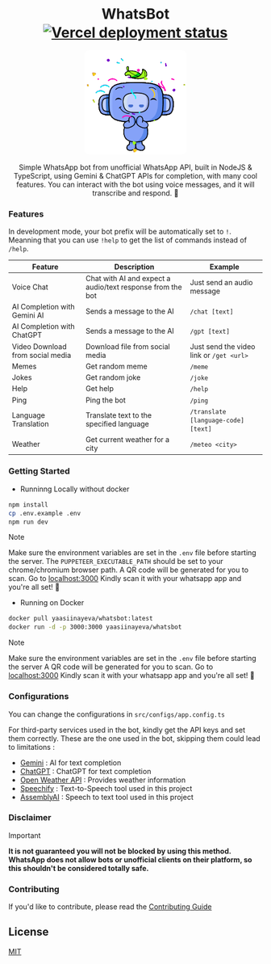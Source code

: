 <body>
    <div align="center">
        <h1>
            WhatsBot 
            <a href="https://yaasiin-dev.vercel.app/" target="_blank">
                <img src="https://vercelbadge.vercel.app/api/yaasiin-ayeva/yaasiin.dev" alt="Vercel deployment status" style="vertical-align: middle;">
            </a>
        </h1>
        <img src="public/botavatar.gif" alt="Preview" width="40%" style="max-width: 300px; border-radius: 8px;">
        <p>
            Simple WhatsApp bot from unofficial WhatsApp API, built in NodeJS &amp; TypeScript, using Gemini &amp; ChatGPT APIs for completion, with many cool features. You can interact with the bot using voice messages, and it will transcribe and respond. 🤖
        </p>
        <!-- <p>
            Try it here: <a href="https://wa.me/qr/SBHRATABRAZVA1" target="_blank">WhatsBot Playground</a> or scan the QR code below:
        </p>
        <br>
        <img src="public/qr.jpg" width="35%" alt="WhatsApp QR Code" style="margin-top: 20px;"> -->
    </div>
</body>


### Features

In development mode, your bot prefix will be automatically set to `!`. Meanning that you can use `!help` to get the list of commands instead of `/help`.

| Feature | Description | Example |
| --- | --- | --- |
| Voice Chat | Chat with AI and expect a audio/text response from the bot | Just send an audio message |
| AI Completion with Gemini AI | Sends a message to the AI | `/chat [text]` |
| AI Completion with ChatGPT | Sends a message to the AI | `/gpt [text]` |
| Video Download from social media | Download file from social media | Just send the video link or `/get <url>` |
| Memes | Get random meme | `/meme` |
| Jokes | Get random joke | `/joke` |
| Help | Get help | `/help` |
| Ping | Ping the bot | `/ping` |
| Language Translation | Translate text to the specified language | `/translate [language-code] [text]` |
| Weather | Get current weather for a city | `/meteo <city>` |


### Getting Started

- Runninng Locally without docker

```bash
npm install
cp .env.example .env
npm run dev
```

> [!NOTE]
> Make sure the environment variables are set in the `.env` file before starting the server. The `PUPPETEER_EXECUTABLE_PATH` should be set to your chrome/chromium browser path.
> A QR code will be generated for you to scan.
> Go to <a target="_blank" href="localhost:3000">localhost:3000</a>
> Kindly scan it with your whatsapp app and you're all set! 🎉 

- Running on Docker
```bash	
docker pull yaasiinayeva/whatsbot:latest
docker run -d -p 3000:3000 yaasiinayeva/whatsbot
```

> [!NOTE]
> Make sure the environment variables are set in the `.env` file before starting the server
> A QR code will be generated for you to scan.
> Go to <a target="_blank" href="localhost:3000">localhost:3000</a>
> Kindly scan it with your whatsapp app and you're all set! 🎉 

### Configurations

You can change the configurations in `src/configs/app.config.ts`

For third-party services used in the bot, kindly get the API keys and set them correctly. These are the one used in the bot, skipping them could lead to limitations :

- [Gemini](https://aistudio.google.com/app/apikey) : AI for text completion
- [ChatGPT](https://platform.openai.com/api-keys) : ChatGPT for text completion
- [Open Weather API](https://www.weatherapi.com/my/) : Provides weather information
- [Speechify](https://console.sws.speechify.com/api-keys) : Text-to-Speech tool used in this project
- [AssemblyAI](https://www.assemblyai.com/docs) : Speech to text tool used in this project 

### Disclaimer
> [!IMPORTANT]
> **It is not guaranteed you will not be blocked by using this method. WhatsApp does not allow bots or unofficial clients on their platform, so this shouldn't be considered totally safe.**

### Contributing

If you'd like to contribute, please read the [Contributing Guide](CONTRIBUTING.md)

## License

[MIT](LICENSE)
